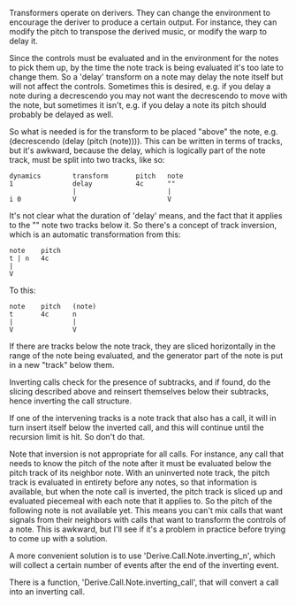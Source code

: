 Transformers operate on derivers.  They can change the environment to
encourage the deriver to produce a certain output.  For instance, they can
modify the pitch to transpose the derived music, or modify the warp to delay
it.

Since the controls must be evaluated and in the environment for the notes to
pick them up, by the time the note track is being evaluated it's too late to
change them.  So a 'delay' transform on a note may delay the note itself but
will not affect the controls.  Sometimes this is desired, e.g. if you delay a
note during a decrescendo you may not want the decrescendo to move with the
note, but sometimes it isn't, e.g. if you delay a note its pitch should
probably be delayed as well.

So what is needed is for the transform to be placed "above" the note, e.g.
(decrescendo (delay (pitch (note)))).  This can be written in terms of tracks,
but it's awkward, because the delay, which is logically part of the note
track, must be split into two tracks, like so:

    dynamics        transform       pitch   note
    1               delay           4c      ""
                    |                       |
    i 0             V                       V

It's not clear what the duration of 'delay' means, and the fact that it
applies to the "" note two tracks below it.  So there's a concept of track
inversion, which is an automatic transformation from this:

    note    pitch
    t | n   4c
    |
    V

To this:

    note    pitch   (note)
    t       4c      n
    |               |
    V               V

If there are tracks below the note track, they are sliced horizontally in the
range of the note being evaluated, and the generator part of the note is put
in a new "track" below them.

Inverting calls check for the presence of subtracks, and if found, do the
slicing described above and reinsert themselves below their subtracks, hence
inverting the call structure.

If one of the intervening tracks is a note track that also has a call, it will
in turn insert itself below the inverted call, and this will continue until
the recursion limit is hit.  So don't do that.

Note that inversion is not appropriate for all calls.  For instance, any call
that needs to know the pitch of the note after it must be evaluated below the
pitch track of its neighbor note.  With an uninverted note track, the pitch
track is evaluated in entirety before any notes, so that information is
available, but when the note call is inverted, the pitch track is sliced up
and evaluated piecemeal with each note that it applies to.  So the pitch of
the following note is not available yet.  This means you can't mix calls that
want signals from their neighbors with calls that want to transform the
controls of a note.  This is awkward, but I'll see if it's a problem in
practice before trying to come up with a solution.

A more convenient solution is to use 'Derive.Call.Note.inverting_n', which
will collect a certain number of events after the end of the inverting event.

There is a function, 'Derive.Call.Note.inverting_call', that will convert
a call into an inverting call.
